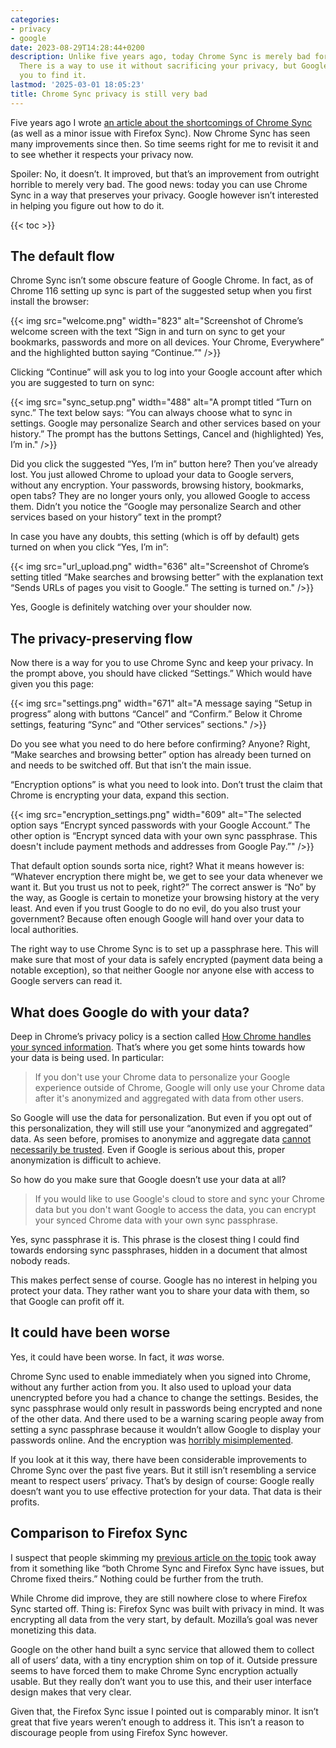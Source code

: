 ```yaml
---
categories:
- privacy
- google
date: 2023-08-29T14:28:44+0200
description: Unlike five years ago, today Chrome Sync is merely bad for your privacy.
  There is a way to use it without sacrificing your privacy, but Google doesn’t want
  you to find it.
lastmod: '2025-03-01 18:05:23'
title: Chrome Sync privacy is still very bad
---
```


Five years ago I wrote [an article about the shortcomings of Chrome Sync](/2018/03/13/can-chrome-sync-or-firefox-sync-be-trusted-with-sensitive-data/) (as well as a minor issue with Firefox Sync). Now Chrome Sync has seen many improvements since then. So time seems right for me to revisit it and to see whether it respects your privacy now.

Spoiler: No, it doesn’t. It improved, but that’s an improvement from outright horrible to merely very bad. The good news: today you can use Chrome Sync in a way that preserves your privacy. Google however isn’t interested in helping you figure out how to do it.

{{< toc >}}

## The default flow

Chrome Sync isn’t some obscure feature of Google Chrome. In fact, as of Chrome 116 setting up sync is part of the suggested setup when you first install the browser:

{{< img src="welcome.png" width="823" alt="Screenshot of Chrome’s welcome screen with the text “Sign in and turn on sync to get your bookmarks, passwords and more on all devices. Your Chrome, Everywhere” and the highlighted button saying “Continue.”" />}}

Clicking “Continue” will ask you to log into your Google account after which you are suggested to turn on sync:

{{< img src="sync_setup.png" width="488" alt="A prompt titled “Turn on sync.” The text below says: “You can always choose what to sync in settings. Google may personalize Search and other services based on your history.” The prompt has the buttons Settings, Cancel and (highlighted) Yes, I’m in." />}}

Did you click the suggested “Yes, I’m in” button here? Then you’ve already lost. You just allowed Chrome to upload your data to Google servers, without any encryption. Your passwords, browsing history, bookmarks, open tabs? They are no longer yours only, you allowed Google to access them. Didn’t you notice the “Google may personalize Search and other services based on your history” text in the prompt?

In case you have any doubts, this setting (which is off by default) gets turned on when you click “Yes, I’m in”:

{{< img src="url_upload.png" width="636" alt="Screenshot of Chrome’s setting titled “Make searches and browsing better” with the explanation text “Sends URLs of pages you visit to Google.” The setting is turned on." />}}

Yes, Google is definitely watching over your shoulder now.

## The privacy-preserving flow

Now there is a way for you to use Chrome Sync and keep your privacy. In the prompt above, you should have clicked “Settings.” Which would have given you this page:

{{< img src="settings.png" width="671" alt="A message saying “Setup in progress” along with buttons “Cancel” and “Confirm.” Below it Chrome settings, featuring “Sync” and “Other services” sections." />}}

Do you see what you need to do here before confirming? Anyone? Right, “Make searches and browsing better” option has already been turned on and needs to be switched off. But that isn’t the main issue.

“Encryption options” is what you need to look into. Don’t trust the claim that Chrome is encrypting your data, expand this section.

{{< img src="encryption_settings.png" width="609" alt="The selected option says “Encrypt synced passwords with your Google Account.” The other option is “Encrypt synced data with your own sync passphrase. This doesn't include payment methods and addresses from Google Pay.”" />}}

That default option sounds sorta nice, right? What it means however is: “Whatever encryption there might be, we get to see your data whenever we want it. But you trust us not to peek, right?” The correct answer is “No” by the way, as Google is certain to monetize your browsing history at the very least. And even if you trust Google to do no evil, do you also trust your government? Because often enough Google will hand over your data to local authorities.

The right way to use Chrome Sync is to set up a passphrase here. This will make sure that most of your data is safely encrypted (payment data being a notable exception), so that neither Google nor anyone else with access to Google servers can read it.

## What does Google do with your data?

Deep in Chrome’s privacy policy is a section called [How Chrome handles your synced information](https://www.google.com/chrome/privacy/#how-chrome-handles-your-signed-in-information). That’s where you get some hints towards how your data is being used. In particular:

> If you don't use your Chrome data to personalize your Google experience outside of Chrome, Google will only use your Chrome data after it's anonymized and aggregated with data from other users.

So Google will use the data for personalization. But even if you opt out of this personalization, they will still use your “anonymized and aggregated” data. As seen before, promises to anonymize and aggregate data [cannot necessarily be trusted](/2020/02/18/insights-from-avast/jumpshot-data-pitfalls-of-data-anonymization/). Even if Google is serious about this, proper anonymization is difficult to achieve.

So how do you make sure that Google doesn’t use your data at all?

> If you would like to use Google's cloud to store and sync your Chrome data but you don't want Google to access the data, you can encrypt your synced Chrome data with your own sync passphrase.

Yes, sync passphrase it is. This phrase is the closest thing I could find towards endorsing sync passphrases, hidden in a document that almost nobody reads.

This makes perfect sense of course. Google has no interest in helping you protect your data. They rather want you to share your data with them, so that Google can profit off it.

## It could have been worse

Yes, it could have been worse. In fact, it *was* worse.

Chrome Sync used to enable immediately when you signed into Chrome, without any further action from you. It also used to upload your data unencrypted before you had a chance to change the settings. Besides, the sync passphrase would only result in passwords being encrypted and none of the other data. And there used to be a warning scaring people away from setting a sync passphrase because it wouldn’t allow Google to display your passwords online. And the encryption was [horribly misimplemented](/2018/03/13/can-chrome-sync-or-firefox-sync-be-trusted-with-sensitive-data/#chrome-sync).

If you look at it this way, there have been considerable improvements to Chrome Sync over the past five years. But it still isn’t resembling a service meant to respect users’ privacy. That’s by design of course: Google really doesn’t want you to use effective protection for your data. That data is their profits.

## Comparison to Firefox Sync

I suspect that people skimming my [previous article on the topic](/2018/03/13/can-chrome-sync-or-firefox-sync-be-trusted-with-sensitive-data/) took away from it something like “both Chrome Sync and Firefox Sync have issues, but Chrome fixed theirs.” Nothing could be further from the truth.

While Chrome did improve, they are still nowhere close to where Firefox Sync started off. Thing is: Firefox Sync was built with privacy in mind. It was encrypting all data from the very start, by default. Mozilla’s goal was never monetizing this data.

Google on the other hand built a sync service that allowed them to collect all of users’ data, with a tiny encryption shim on top of it. Outside pressure seems to have forced them to make Chrome Sync encryption actually usable. But they really don’t want you to use this, and their user interface design makes that very clear.

Given that, the Firefox Sync issue I pointed out is comparably minor. It isn’t great that five years weren’t enough to address it. This isn’t a reason to discourage people from using Firefox Sync however.
